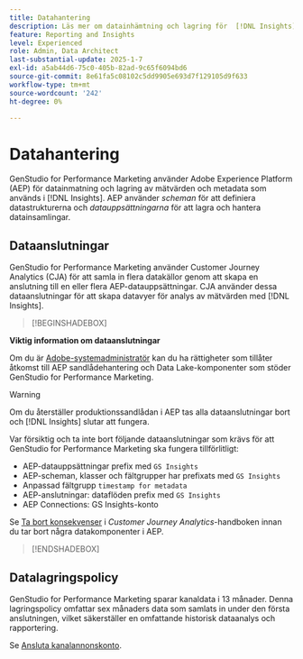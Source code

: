 ```yaml
---
title: Datahantering
description: Läs mer om datainhämtning och lagring för  [!DNL Insights] i GenStudio for Performance Marketing.
feature: Reporting and Insights
level: Experienced
role: Admin, Data Architect
last-substantial-update: 2025-1-7
exl-id: a5ab44d6-75c0-405b-82ad-9c65f6094bd6
source-git-commit: 8e61fa5c08102c5dd9905e693d7f129105d9f633
workflow-type: tm+mt
source-wordcount: '242'
ht-degree: 0%

---
```


# Datahantering

GenStudio for Performance Marketing använder Adobe Experience Platform (AEP) för datainmatning och lagring av mätvärden och metadata som används i [!DNL Insights]. AEP använder _scheman_ för att definiera datastrukturerna och _datauppsättningarna_ för att lagra och hantera datainsamlingar.

## Dataanslutningar

GenStudio for Performance Marketing använder Customer Journey Analytics (CJA) för att samla in flera datakällor genom att skapa en anslutning till en eller flera AEP-datauppsättningar. CJA använder dessa dataanslutningar för att skapa datavyer för analys av mätvärden med [!DNL Insights].

>[!BEGINSHADEBOX]

**Viktig information om dataanslutningar**

Om du är [Adobe-systemadministratör](/help/user-guide/user-roles.md#adobe-system-administrator-vs-genstudio-system-manager) kan du ha rättigheter som tillåter åtkomst till AEP sandlådehantering och Data Lake-komponenter som stöder GenStudio for Performance Marketing.

>[!WARNING]
>
>Om du återställer produktionssandlådan i AEP tas alla dataanslutningar bort och [!DNL Insights] slutar att fungera.

Var försiktig och ta inte bort följande dataanslutningar som krävs för att GenStudio for Performance Marketing ska fungera tillförlitligt:

- AEP-datauppsättningar prefix med `GS Insights`
- AEP-scheman, klasser och fältgrupper har prefixats med `GS Insights`
- Anpassad fältgrupp `timestamp for metadata`
- AEP-anslutningar: dataflöden prefix med `GS Insights`
- AEP Connections: GS Insights-konto

Se [Ta bort konsekvenser](https://experienceleague.adobe.com/sv/docs/analytics-platform/using/technotes/deletion) i _Customer Journey Analytics_-handboken innan du tar bort några datakomponenter i AEP.

>[!ENDSHADEBOX]

## Datalagringspolicy

GenStudio for Performance Marketing sparar kanaldata i 13 månader. Denna lagringspolicy omfattar sex månaders data som samlats in under den första anslutningen, vilket säkerställer en omfattande historisk dataanalys och rapportering.

Se [Ansluta kanalannonskonto](/help/user-guide/connectors/connect-channel.md).
